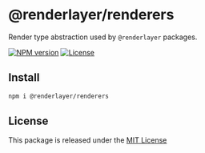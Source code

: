 # @renderlayer/renderers

Render type abstraction used by `@renderlayer` packages.

[![NPM version][npm-badge]][npm-url]
[![License][license-badge]][license-url]

## Install

```bash
npm i @renderlayer/renderers
```

## License

This package is released under the [MIT License][license-url]

[npm-badge]: https://img.shields.io/npm/v/@renderlayer/renderers
[npm-url]: https://www.npmjs.com/package/@renderlayer/renderers
[license-badge]: https://img.shields.io/npm/l/renderlayer.svg?cacheSeconds=2592000
[license-url]: https://github.com/epreston/renderlayer/blob/main/LICENSE
